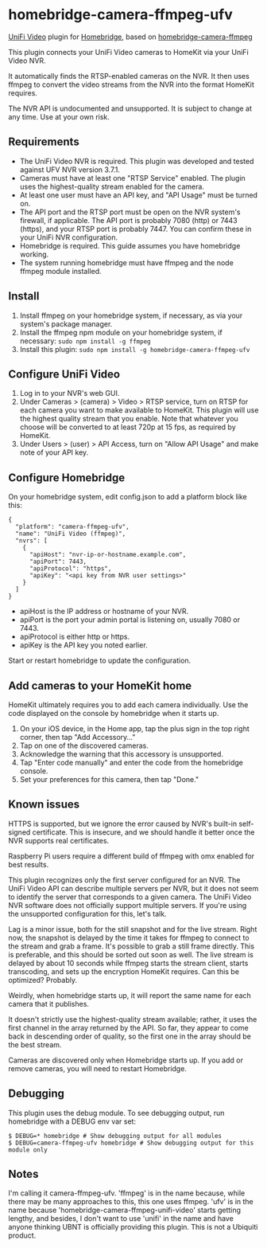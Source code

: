 # homebridge-camera-ffmpeg-ufv

[UniFi Video](https://www.ubnt.com/unifi-video/unifi-nvr/) plugin for [Homebridge](https://github.com/nfarina/homebridge), based on [homebridge-camera-ffmpeg](https://github.com/KhaosT/homebridge-camera-ffmpeg)

This plugin connects your UniFi Video cameras to HomeKit via your UniFi Video NVR.

It automatically finds the RTSP-enabled cameras on the NVR. It then uses ffmpeg to convert the video streams from the NVR into the format HomeKit requires.

The NVR API is undocumented and unsupported. It is subject to change at any time. Use at your own risk.

## Requirements

- The UniFi Video NVR is required. This plugin was developed and tested against UFV NVR version 3.7.1.
- Cameras must have at least one "RTSP Service" enabled. The plugin uses the highest-quality stream enabled for the camera.
- At least one user must have an API key, and "API Usage" must be turned on.
- The API port and the RTSP port must be open on the NVR system's firewall, if applicable. The API port is probably 7080 (http) or 7443 (https), and your RTSP port is probably 7447. You can confirm these in your UniFi NVR configuration.
- Homebridge is required. This guide assumes you have homebridge working.
- The system running homebridge must have ffmpeg and the node ffmpeg module installed.

## Install

1. Install ffmpeg on your homebridge system, if necessary, as via your system's package manager.
2. Install the ffmpeg npm module on your homebridge system, if necessary: `sudo npm install -g ffmpeg`
3. Install this plugin: `sudo npm install -g homebridge-camera-ffmpeg-ufv`

## Configure UniFi Video

1. Log in to your NVR's web GUI.
2. Under Cameras > (camera) > Video > RTSP service, turn on RTSP for each camera you want to make available to HomeKit. This plugin will use the highest quality stream that you enable. Note that whatever you choose will be converted to at least 720p at 15 fps, as required by HomeKit.
3. Under Users > (user) > API Access, turn on "Allow API Usage" and make note of your API key.

## Configure Homebridge

On your homebridge system, edit config.json to add a platform block like this:

```
{
  "platform": "camera-ffmpeg-ufv",
  "name": "UniFi Video (ffmpeg)",
  "nvrs": [
    {
      "apiHost": "nvr-ip-or-hostname.example.com",
      "apiPort": 7443,
      "apiProtocol": "https",
      "apiKey": "<api key from NVR user settings>"
    }
  ]
}
```
- apiHost is the IP address or hostname of your NVR.
- apiPort is the port your admin portal is listening on, usually 7080 or 7443.
- apiProtocol is either http or https.
- apiKey is the API key you noted earlier.

Start or restart homebridge to update the configuration.

## Add cameras to your HomeKit home

HomeKit ultimately requires you to add each camera individually. Use the code displayed on the console by homebridge when it starts up.

1. On your iOS device, in the Home app, tap the plus sign in the top right corner, then tap "Add Accessory…"
2. Tap on one of the discovered cameras.
3. Acknowledge the warning that this accessory is unsupported.
4. Tap "Enter code manually" and enter the code from the homebridge console.
5. Set your preferences for this camera, then tap "Done."

## Known issues

HTTPS is supported, but we ignore the error caused by NVR's built-in self-signed certificate. This is insecure, and we should handle it better once the NVR supports real certificates.

Raspberry Pi users require a different build of ffmpeg with omx enabled for best results.

This plugin recognizes only the first server configured for an NVR. The UniFi Video API can describe multiple servers per NVR, but it does not seem to identify the server that corresponds to a given camera. The UniFi Video NVR software does not officially support multiple servers. If you're using the unsupported configuration for this, let's talk.

Lag is a minor issue, both for the still snapshot and for the live stream. Right now, the snapshot is delayed by the time it takes for ffmpeg to connect to the stream and grab a frame. It's possible to grab a still frame directly. This is preferable, and this should be sorted out soon as well. The live stream is delayed by about 10 seconds while ffmpeg starts the stream client, starts transcoding, and sets up the encryption HomeKit requires. Can this be optimized? Probably.

Weirdly, when homebridge starts up, it will report the same name for each camera that it publishes.

It doesn't strictly use the highest-quality stream available; rather, it uses the first channel in the array returned by the API. So far, they appear to come back in descending order of quality, so the first one in the array should be the best stream.

Cameras are discovered only when Homebridge starts up. If you add or remove cameras, you will need to restart Homebridge.

## Debugging

This plugin uses the debug module. To see debugging output, run homebridge with a DEBUG env var set:
```
$ DEBUG=* homebridge # Show debugging output for all modules
$ DEBUG=camera-ffmpeg-ufv homebridge # Show debugging output for this module only
```

## Notes

I'm calling it camera-ffmpeg-ufv. 'ffmpeg' is in the name because, while there may be many approaches to this, this one uses ffmpeg. 'ufv' is in the name because 'homebridge-camera-ffmpeg-unifi-video' starts getting lengthy, and besides, I don't want to use 'unifi' in the name and have anyone thinking UBNT is officially providing this plugin. This is not a Ubiquiti product.

